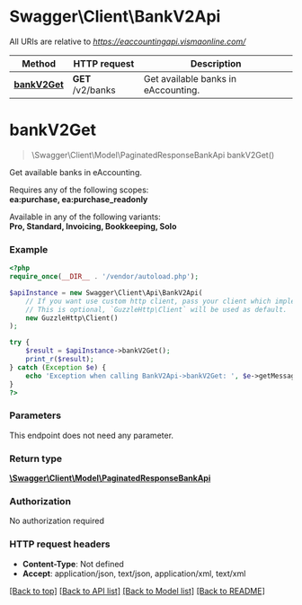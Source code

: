 # Swagger\Client\BankV2Api

All URIs are relative to *https://eaccountingapi.vismaonline.com/*

Method | HTTP request | Description
------------- | ------------- | -------------
[**bankV2Get**](BankV2Api.md#bankv2get) | **GET** /v2/banks | Get available banks in eAccounting.

# **bankV2Get**
> \Swagger\Client\Model\PaginatedResponseBankApi bankV2Get()

Get available banks in eAccounting.

<p>Requires any of the following scopes: <br><b>ea:purchase, ea:purchase_readonly</b></p><p>Available in any of the following variants: <br><b>Pro, Standard, Invoicing, Bookkeeping, Solo</b></p>

### Example
```php
<?php
require_once(__DIR__ . '/vendor/autoload.php');

$apiInstance = new Swagger\Client\Api\BankV2Api(
    // If you want use custom http client, pass your client which implements `GuzzleHttp\ClientInterface`.
    // This is optional, `GuzzleHttp\Client` will be used as default.
    new GuzzleHttp\Client()
);

try {
    $result = $apiInstance->bankV2Get();
    print_r($result);
} catch (Exception $e) {
    echo 'Exception when calling BankV2Api->bankV2Get: ', $e->getMessage(), PHP_EOL;
}
?>
```

### Parameters
This endpoint does not need any parameter.

### Return type

[**\Swagger\Client\Model\PaginatedResponseBankApi**](../Model/PaginatedResponseBankApi.md)

### Authorization

No authorization required

### HTTP request headers

 - **Content-Type**: Not defined
 - **Accept**: application/json, text/json, application/xml, text/xml

[[Back to top]](#) [[Back to API list]](../../README.md#documentation-for-api-endpoints) [[Back to Model list]](../../README.md#documentation-for-models) [[Back to README]](../../README.md)

